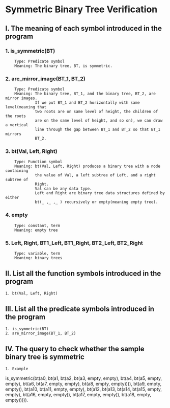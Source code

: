# Symmetric Binary Tree Verification
## I. The meaning of each symbol introduced in the program
### 1. is_symmetric(BT)
        Type: Predicate symbol
        Meaning: The binary tree, BT, is symmetric.
### 2. are_mirror_image(BT_1, BT_2)
        Type: Predicate symbol
        Meaning: The binary tree, BT_1, and the binary tree, BT_2, are mirror images.
                 If we put BT_1 and BT_2 horizontally with same level(meaning that
                 two roots are on same level of height, the children of the roots 
                 are on the same level of height, and so on), we can draw a vertical
                 line through the gap between BT_1 and BT_2 so that BT_1 mirrors
                 BT_2.
### 3. bt(Val, Left, Right)
        Type: Function symbol
        Meaning: bt(Val, Left, Right) produces a binary tree with a node containing
                 the value of Val, a left subtree of Left, and a right subtree of
                 Right.
                 Val can be any data type.
                 Left and Right are binary tree data structures defined by either
                 bt(_ ,_ ,_ ) recursively or empty(meaning empty tree).
### 4. empty
        Type: constant, term
        Meaning: empty tree
### 5. Left, Right, BT1_Left, BT1_Right, BT2_Left, BT2_Right
        Type: variable, term
        Meaning: binary trees

## II. List all the function symbols introduced in the program
    1. bt(Val, Left, Right)

## III. List all the predicate symbols introduced in the program
    1. is_symmetric(BT)
    2. are_mirror_image(BT_1, BT_2)

## IV. The query to check whether the sample binary tree is symmetric
    1. Example
is_symmetric(bt(a0, bt(a1, bt(a2, bt(a3, empty, empty),
                           bt(a4, bt(a5, empty, empty),
                                  bt(a6, bt(a7, empty, empty), 
                                         bt(a8, empty, empty)))),
                    bt(a9, empty, empty)),
             bt(a10, bt(a11, empty, empty),
                     bt(a12, bt(a13, bt(a14, bt(a15, empty, empty),
                                             bt(a16, empty, empty)),
                                     bt(a17, empty, empty)),
                             bt(a18, empty, empty))))).

